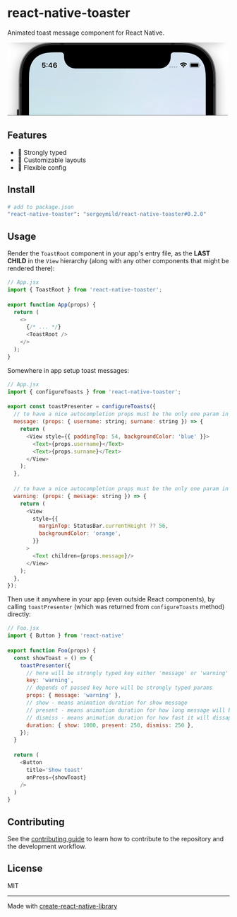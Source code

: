 # react-native-toaster

Animated toast message component for React Native.

![toast gif](./docs/toast.gif)

## Features

- 🚀 Strongly typed
- 🎨 Customizable layouts
- 🔧 Flexible config

## Install

```sh
# add to package.json
"react-native-toaster": "sergeymild/react-native-toaster#0.2.0"
```

## Usage

Render the `ToastRoot` component in your app's entry file, as the **LAST CHILD** in the `View` hierarchy (along with any other components that might be rendered there):

```js
// App.jsx
import { ToastRoot } from 'react-native-toaster';

export function App(props) {
  return (
    <>
      {/* ... */}
      <ToastRoot />
    </>
  );
}
```

Somewhere in app setup toast messages:
```js
// App.jsx
import { configureToasts } from 'react-native-toaster';

export const toastPresenter = configureToasts({
  // to have a nice autocompletion props must be the only one param in function 
  message: (props: { username: string; surname: string }) => {
    return (
      <View style={{ paddingTop: 54, backgroundColor: 'blue' }}>
        <Text>{props.username}</Text>
        <Text>{props.surname}</Text>
      </View>
    );
  },
  
  // to have a nice autocompletion props must be the only one param in function
  warning: (props: { message: string }) => {
    return (
      <View
        style={{
          marginTop: StatusBar.currentHeight ?? 56,
          backgroundColor: 'orange',
        }}
      >
        <Text children={props.message}/>
      </View>
    );
  },
});
```

Then use it anywhere in your app (even outside React components), by calling `toastPresenter` (which was returned from `configureToasts` method) directly:
```js
// Foo.jsx
import { Button } from 'react-native'

export function Foo(props) {
  const showToast = () => {
    toastPresenter({
      // here will be strongly typed key either 'message' or 'warning'
      key: 'warning',
      // depends of passed key here will be strongly typed params
      props: { message: 'warning' },
      // show - means animation duration for show message
      // present - means animation duration for how long message will be displayed on screen
      // dismiss - means animation duration for how fast it will dissapear
      duration: { show: 1000, present: 250, dismiss: 250 },
    });
  }

  return (
    <Button
      title='Show toast'
      onPress={showToast}
    />
  )
}
```

## Contributing

See the [contributing guide](CONTRIBUTING.md) to learn how to contribute to the repository and the development workflow.

## License

MIT

---

Made with [create-react-native-library](https://github.com/callstack/react-native-builder-bob)
